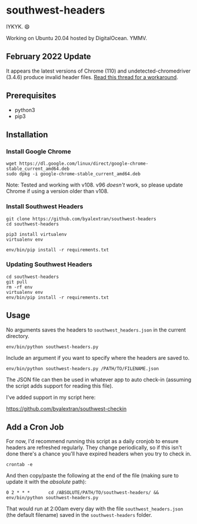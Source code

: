 # southwest-headers
IYKYK. 😄

Working on Ubuntu 20.04 hosted by DigitalOcean. YMMV.

## February 2022 Update
It appears the latest versions of Chrome (110) and undetected-chromedriver (3.4.6) produce invalid header files. [Read this thread for a workaround](https://github.com/byalextran/southwest-headers/issues/6).

## Prerequisites

* python3
* pip3

## Installation

### Install Google Chrome

    wget https://dl.google.com/linux/direct/google-chrome-stable_current_amd64.deb
    sudo dpkg -i google-chrome-stable_current_amd64.deb

Note: Tested and working with v108. v96 _doesn't_ work, so please update Chrome if using a version older than v108.

### Install Southwest Headers

    git clone https://github.com/byalextran/southwest-headers
    cd southwest-headers

    pip3 install virtualenv
    virtualenv env

    env/bin/pip install -r requirements.txt

### Updating Southwest Headers    
    cd southwest-headers
    git pull
    rm -rf env
    virtualenv env
    env/bin/pip install -r requirements.txt

## Usage

No arguments saves the headers to `southwest_headers.json` in the current directory.

    env/bin/python southwest-headers.py

Include an argument if you want to specify where the headers are saved to.

    env/bin/python southwest-headers.py /PATH/TO/FILENAME.json

The JSON file can then be used in whatever app to auto check-in (assuming the script adds support for reading this file).

I've added support in my script here:

https://github.com/byalextran/southwest-checkin

## Add a Cron Job

For now, I'd recommend running this script as a daily cronjob to ensure headers are refreshed regularly. They change periodically, so if this isn't done there's a chance you'll have expired headers when you try to check in.

    crontab -e

And then copy/paste the following at the end of the file (making sure to update it with the *absolute* path):

    0 2 * * *       cd /ABSOLUTE/PATH/TO/southwest-headers/ && env/bin/python southwest-headers.py

That would run at 2:00am every day with the file `southwest_headers.json` (the default filename) saved in the `southwest-headers` folder.
